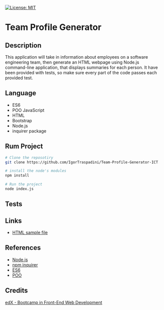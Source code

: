 
[![License: MIT](https://img.shields.io/badge/License-MIT-yellow.svg)](https://opensource.org/licenses/MIT)
# Team Profile Generator

## Description
This application will take in information about employees on a software engineering team, then generate an HTML webpage using Node.js command-line application, that displays summaries for each person. It have been provided with tests, so make sure every part of the code passes each provided test.

## Language
- ES6
- POO JavaScript
- HTML
- Bootstrap
- Node.js
- inquirer package

## Rum Project
```bash
# Clone the reposotiry 
git clone https://github.com/IgorTraspadini/Team-Profile-Generator-ICT.git

# install the node's modules
npm install

# Run the project
node index.js
```
## Tests


## Links
- [HTML sample file](https://github.com/IgorTraspadini/Team-Profile-Generator-ICT/blob/main/output/team.html)

## References 
- [Node.js](https://nodejs.org/en)
- [npm inquirer](https://www.npmjs.com/package/inquirer)
- [ES6](https://www.w3schools.com/Js/js_es6.asp)
- [POO](https://www.w3schools.com/Js/js_classes.asp)

## Credits
[edX - Bootcamp in Front-End Web Development](https://www.edx.org/course/skills-bootcamp-in-front-end-web-development?parent_component=new-on-edx&webview=false&campaign=Skills+Bootcamp+in+Front-End+Web+Development&source=edx&product_category=boot-camp&placement_url=https%3A%2F%2Fwww.edx.org%2F)

